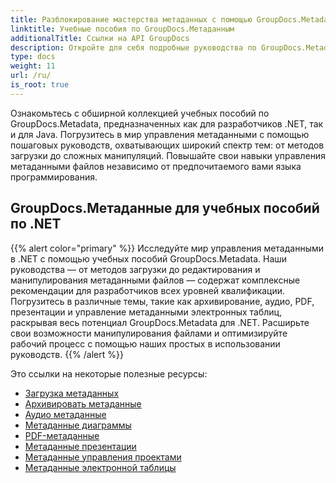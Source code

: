 ```yaml
---
title: Разблокирование мастерства метаданных с помощью GroupDocs.Metadata
linktitle: Учебные пособия по GroupDocs.Метаданным
additionalTitle: Ссылки на API GroupDocs
description: Откройте для себя подробные руководства по GroupDocs.Metadata на разных платформах. Освойте управление метаданными в .NET и Java без особых усилий.
type: docs
weight: 11
url: /ru/
is_root: true
---
```


Ознакомьтесь с обширной коллекцией учебных пособий по GroupDocs.Metadata, предназначенных как для разработчиков .NET, так и для Java. Погрузитесь в мир управления метаданными с помощью пошаговых руководств, охватывающих широкий спектр тем: от методов загрузки до сложных манипуляций. Повышайте свои навыки управления метаданными файлов независимо от предпочитаемого вами языка программирования.

## GroupDocs.Метаданные для учебных пособий по .NET
{{% alert color="primary" %}}
Исследуйте мир управления метаданными в .NET с помощью учебных пособий GroupDocs.Metadata. Наши руководства — от методов загрузки до редактирования и манипулирования метаданными файлов — содержат комплексные рекомендации для разработчиков всех уровней квалификации. Погрузитесь в различные темы, такие как архивирование, аудио, PDF, презентации и управление метаданными электронных таблиц, раскрывая весь потенциал GroupDocs.Metadata для .NET. Расширьте свои возможности манипулирования файлами и оптимизируйте рабочий процесс с помощью наших простых в использовании руководств.
{{% /alert %}}

Это ссылки на некоторые полезные ресурсы:
 
- [Загрузка метаданных](./net/metadata-loading/)
- [Архивировать метаданные](./net/archive-metadata/)
- [Аудио метаданные](./net/audio-metadata/)
- [Метаданные диаграммы](./net/diagram-metadata/)
- [PDF-метаданные](./net/pdf-metadata/)
- [Метаданные презентации](./net/presentation-metadata/)
- [Метаданные управления проектами](./net/project-management-metadata/)
- [Метаданные электронной таблицы](./net/spreadsheet-metadata/)



